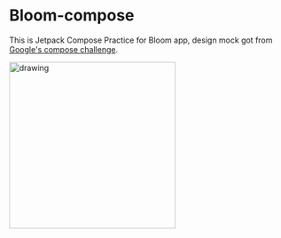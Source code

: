 # Bloom-compose

This is Jetpack Compose Practice for Bloom app, design mock got from [Google's compose challenge](https://github.com/android/android-dev-challenge-compose).

<img src="https://user-images.githubusercontent.com/7081069/147861884-f22d9627-3f8d-4310-b572-09273fdd7a22.png" alt="drawing" width="300"/>
